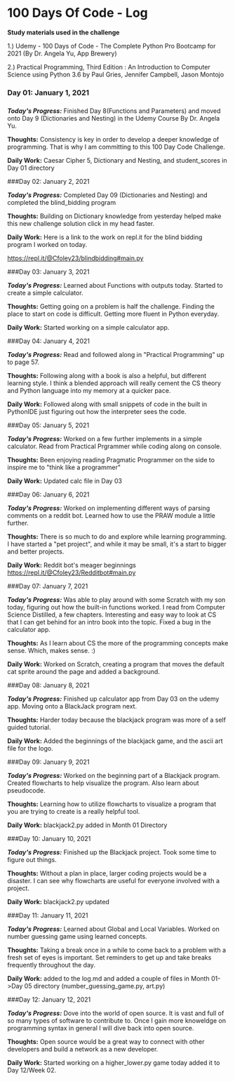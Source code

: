 # 100 Days Of Code - Log
**Study materials used in the challenge**

1.) Udemy - 100 Days of Code - The Complete Python Pro Bootcamp for 2021 (By Dr. Angela Yu, App Brewery)

2.) Practical Programming, Third Edition : An Introduction to Computer Science using Python 3.6 by Paul Gries, Jennifer Campbell, Jason Montojo

### Day 01: January 1, 2021
##### 

***Today's Progress:*** Finished Day 8(Functions and Parameters) and moved onto Day 9 (Dictionaries and Nesting) in the Udemy Course By Dr. Angela Yu.

**Thoughts:** Consistency is key in order to develop a deeper knowledge of programming. That is why I am committing to this 100 Day Code Challenge.

**Daily Work:** Caesar Cipher 5, Dictionary and Nesting, and student_scores in Day 01 directory


###Day 02: January 2, 2021


***Today's Progress:*** Completed Day 09 (Dictionaries and Nesting) and completed the blind_bidding program

**Thoughts:** Building on Dictionary knowledge from yesterday helped make this new challenge solution click in my head faster.

**Daily Work:** Here is a link to the work on repl.it for the blind bidding program I worked on today.

https://repl.it/@Cfoley23/blindbidding#main.py

###Day 03: January 3, 2021


***Today's Progress:*** Learned about Functions with outputs today. Started to create a simple calculator.

**Thoughts:** Getting going on a problem is half the challenge. Finding the place to start on code is difficult. Getting more fluent in Python everyday.

**Daily Work:** Started working on a simple calculator app.

###Day 04: January 4, 2021


***Today's Progress:*** Read and followed along in "Practical Programming" up to page 57. 

**Thoughts:** Following along with a book is also a helpful, but different learning style. I think a blended approach will really cement the CS theory and Python language into my memory at a quicker pace. 

**Daily Work:** Followed along with small snippets of code in the built in PythonIDE just figuring out how the interpreter sees the code. 

###Day 05: January 5, 2021


***Today's Progress:*** Worked on a few further implements in a simple calculator. Read from Practical Prgrammer while coding along on console. 

**Thoughts:** Been enjoying reading Pragmatic Programmer on the side to inspire me to "think like a programmer"

**Daily Work:** Updated calc file in Day 03

###Day 06: January 6, 2021

***Today's Progress:*** Worked on implementing different ways of parsing comments on a reddit bot. Learned how to use the PRAW module a little further.

**Thoughts:** There is so much to do and explore while learning programming. I have started a "pet project", and while it may be small, it's a start to bigger and better projects. 

**Daily Work:** Reddit bot's meager beginnings 
https://repl.it/@Cfoley23/Redditbot#main.py

###Day 07: January 7, 2021

***Today's Progress:*** Was able to play around with some Scratch with my son today, figuring out how the built-in functions worked.
I read from Computer Science Distilled, a few chapters. Interesting and easy way to look at CS that I can get behind for an intro book into the topic. 
Fixed a bug in the calculator app.

**Thoughts:** As I learn about CS the more of the programming concepts make sense. Which, makes sense. :)   

**Daily Work:** Worked on Scratch, creating a program that moves the default cat sprite around the page and added a background. 

###Day 08: January 8, 2021

***Today's Progress:*** Finished up calculator app from Day 03 on the udemy app. Moving onto a BlackJack program next. 

**Thoughts:** Harder today because the blackjack program was more of a self guided tutorial. 

**Daily Work:** Added the beginnings of the blackjack game, and the ascii art file for the logo.

###Day 09: January 9, 2021

***Today's Progress:*** Worked on the beginning part of a Blackjack program. Created flowcharts to help visualize the program. Also learn about pseudocode. 

**Thoughts:** Learning how to utilize flowcharts to visualize a program that you are trying to create is a really helpful tool. 

**Daily Work:** blackjack2.py added in Month 01 Directory

###Day 10: January 10, 2021

***Today's Progress:*** Finished up the Blackjack project. Took some time to figure out things. 

**Thoughts:** Without a plan in place, larger coding projects would be a disaster. I can see why flowcharts are useful for everyone involved with a project.

**Daily Work:** blackjack2.py updated 

###Day 11: January 11, 2021

***Today's Progress:***  Learned about Global and Local Variables. Worked on number guessing game using learned concepts.

**Thoughts:** Taking a break once in a while to come back to a problem with a fresh set of eyes is important. Set reminders to get up and take breaks frequently throughout the day.

**Daily Work:**  added to the log.md and added a couple of files in Month 01->Day 05 directory (number_guessing_game.py, art.py)

###Day 12: January 12, 2021

***Today's Progress:***  Dove into the world of open source. It is vast and full of so many types of software to contribute to. Once I gain more knoweldge on 
programming syntax in general I will dive back into open source. 

**Thoughts:** Open source would be a great way to connect with other developers and build a network as a new developer.

**Daily Work:**  Started working on a higher_lower.py game today added it to Day 12/Week 02.

